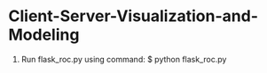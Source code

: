# Client-Server-Visualization-and-Modeling

1. Run flask_roc.py using command: $ python flask_roc.py 
